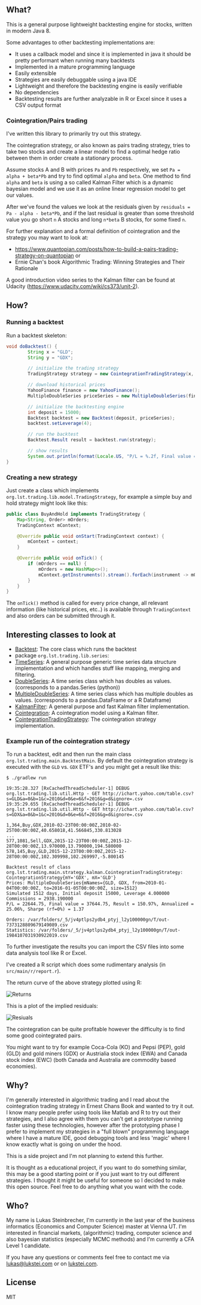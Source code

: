 ## What?

This is a general purpose lightweight backtesting engine for stocks, written in modern Java 8.

Some advantages to other backtesting implementations are:

* It uses a callback model and since it is implemented in java it should be pretty performant when running many backtests
* Implemented in a mature programming language
* Easily extensible
* Strategies are easily debuggable using a java IDE
* Lightweight and therefore the backtesting engine is easily verifiable
* No dependencies
* Backtesting results are further analyzable in R or Excel since it uses a CSV output format


### Cointegration/Pairs trading

I've written this library to primarily try out this strategy.

The cointegration strategy, or also known as pairs trading strategy, tries to take two stocks and create a linear model to find a
optimal hedge ratio between them in order create a stationary process.

Assume stocks A and B with prices `Pa` and `Pb` respectively, we set `Pa = alpha + beta*Pb` and try to find optimal `alpha` and `beta`.
One method to find `alpha` and `beta` is using a so called Kalman Filter which is a dynamic bayesian model and we use it as an online linear regression model to get our values.

After we've found the values we look at the residuals given by `residuals = Pa - alpha - beta*Pb`,
and if the last residual is greater than some threshold value you go short `n` A stocks and long `n*beta` B stocks, for some fixed `n`.

For further explanation and a formal definition of cointegration and the strategy you may want to look at:

* https://www.quantopian.com/posts/how-to-build-a-pairs-trading-strategy-on-quantopian or
* Ernie Chan's book Algorithmic Trading: Winning Strategies and Their Rationale

A good introduction video series to the Kalman filter can be found at Udacity (https://www.udacity.com/wiki/cs373/unit-2).

## How?

### Running a backtest

Run a backtest skeleton:

```java
void doBacktest() {
        String x = "GLD";
        String y = "GDX";

        // initialize the trading strategy
        TradingStrategy strategy = new CointegrationTradingStrategy(x, y);

        // download historical prices
        YahooFinance finance = new YahooFinance();
        MultipleDoubleSeries priceSeries = new MultipleDoubleSeries(finance.getHistoricalAdjustedPrices(x).toBlocking().first(), finance.getHistoricalAdjustedPrices(y).toBlocking().first());

        // initialize the backtesting engine
        int deposit = 15000;
        Backtest backtest = new Backtest(deposit, priceSeries);
        backtest.setLeverage(4);

        // run the backtest
        Backtest.Result result = backtest.run(strategy);

        // show results
        System.out.println(format(Locale.US, "P/L = %.2f, Final value = %.2f, Result = %.2f%%, Annualized = %.2f%%, Sharpe (rf=0%%) = %.2f", result.getPl(), result.getFinalValue(), result.getReturn() * 100, result.getReturn() / (days / 251.) * 100, result.getSharpe()));
}
```

### Creating a new strategy

Just create a class which implements `org.lst.trading.lib.model.TradingStrategy`, for example a simple buy and hold strategy might look like this:

```java
public class BuyAndHold implements TradingStrategy {
    Map<String, Order> mOrders;
    TradingContext mContext;

    @Override public void onStart(TradingContext context) {
        mContext = context;
    }

    @Override public void onTick() {
        if (mOrders == null) {
            mOrders = new HashMap<>();
            mContext.getInstruments().stream().forEach(instrument -> mOrders.put(instrument, mContext.order(instrument, true, 1)));
        }
    }
}
```

The `onTick()` method is called for every price change, all relevant information (like historical prices, etc..) is available through
`TradingContext` and also orders can be submitted through it.


## Interesting classes to look at

* [Backtest](https://github.com/lukstei/trading-backtest/blob/master/src/main/java/org/lst/trading/lib/backtest/Backtest.java): The core class which runs the backtest
* package `org.lst.trading.lib.series`:
 * [TimeSeries](https://github.com/lukstei/trading-backtest/blob/master/src/main/java/org/lst/trading/lib/series/TimeSeries.java): A general purpose generic time series data structure implementation and which handles stuff like mapping, merging and filtering.
 * [DoubleSeries](https://github.com/lukstei/trading-backtest/blob/master/src/main/java/org/lst/trading/lib/series/DoubleSeries.java): A time series class which has doubles as values. (corresponds to a pandas.Series (python))
 * [MultipleDoubleSeries](https://github.com/lukstei/trading-backtest/blob/master/src/main/java/org/lst/trading/lib/series/MultipleDoubleSeries.java): A time series class which has multiple doubles as values. (corresponds to a pandas.DataFrame or a R Dataframe)
* [KalmanFilter](https://github.com/lukstei/trading-backtest/blob/master/src/main/java/org/lst/trading/main/strategy/kalman/KalmanFilter.java):  A general purpose and fast Kalman filter implementation.
* [Cointegration](https://github.com/lukstei/trading-backtest/blob/master/src/main/java/org/lst/trading/main/strategy/kalman/Cointegration.java):  A cointegration model using a Kalman filter.
* [CointegrationTradingStrategy](https://github.com/lukstei/trading-backtest/blob/master/src/main/java/org/lst/trading/main/strategy/kalman/CointegrationTradingStrategy.java):  The cointegration strategy implementation.


### Example run of the cointegration strategy

To run a backtest, edit and then run the main class `org.lst.trading.main.BacktestMain`.
By default the cointegration strategy is executed with the `GLD` vs. `GDX` ETF's and you might get a result like this:

`$ ./gradlew run`

```
19:35:28.327 [RxCachedThreadScheduler-1] DEBUG org.lst.trading.lib.util.Http - GET http://ichart.yahoo.com/table.csv?s=GLD&a=0&b=1&c=2010&d=0&e=6&f=2016&g=d&ignore=.csv
19:35:29.655 [RxCachedThreadScheduler-1] DEBUG org.lst.trading.lib.util.Http - GET http://ichart.yahoo.com/table.csv?s=GDX&a=0&b=1&c=2010&d=0&e=6&f=2016&g=d&ignore=.csv

1,364,Buy,GDX,2010-02-23T00:00:00Z,2010-02-25T00:00:00Z,40.658018,41.566845,330.813028
...
577,1081,Sell,GDX,2015-12-23T00:00:00Z,2015-12-28T00:00:00Z,13.970000,13.790000,194.580000
578,145,Buy,GLD,2015-12-23T00:00:00Z,2015-12-28T00:00:00Z,102.309998,102.269997,-5.800145

Backtest result of class org.lst.trading.main.strategy.kalman.CointegrationTradingStrategy: CointegrationStrategy{mY='GDX', mX='GLD'}
Prices: MultipleDoubleSeries{mNames={GLD, GDX, from=2010-01-04T00:00:00Z, to=2016-01-05T00:00:00Z, size=1512}
Simulated 1512 days, Initial deposit 15000, Leverage 4.000000
Commissions = 2938.190000
P/L = 22644.75, Final value = 37644.75, Result = 150.97%, Annualized = 25.06%, Sharpe (rf=0%) = 1.37

Orders: /var/folders/_5/jv4ptlps2ydb4_ptyj_l2y100000gn/T/out-7373128809679149089.csv
Statistics: /var/folders/_5/jv4ptlps2ydb4_ptyj_l2y100000gn/T/out-1984107031930922019.csv
```

To further investigate the results you can import the CSV files into some data analysis tool like R or Excel.

I've created a R script which does some rudimentary analysis (in `src/main/r/report.r`).

The return curve of the above strategy plotted using R:

![Returns](https://raw.githubusercontent.com/lukstei/trading-backtest/master/img/coint-returns.png)

This is a plot of the implied residuals:

![Resiuals](https://raw.githubusercontent.com/lukstei/trading-backtest/master/img/coint-residuals.png)

The cointegration can be quite profitable however the difficulty is to find some good cointegrated pairs.

You might want to try for example Coca-Cola (KO) and Pepsi (PEP), gold (GLD) and gold miners (GDX) or Austrialia stock index (EWA) and Canada stock index (EWC) (both Canada and Australia are commodity based economies).


## Why?

I'm generally interested in algorithmic trading and I read about the cointegration trading strategy in Ernest Chans Book and wanted to try it out.
I know many people prefer using tools like Matlab and R to try out their strategies, and I also agree with them you can't get
a prototype running faster using these technologies, however after the prototyping phase I prefer to implement my strategies
in a "full blown" programming language where I have a mature IDE, good debugging tools and less 'magic' where I know exactly what is going on under the hood.

This is a side project and I'm not planning to extend this further.

It is thought as a educational project, if you want to do something similar, this may be a good starting point or if you just want to try out different strategies.
I thought it might be useful for someone so I decided to make this open source.
Feel free to do anything what you want with the code.

## Who?

My name is Lukas Steinbrecher, I'm currently in the last year of the business informatics (Economics and Computer Science) master at Vienna UT.
I'm interested in financial markets, (algorithmic) trading, computer science and also bayesian statistics (especially MCMC methods) and I'm currently a CFA Level 1 candidate.

If you have any questions or comments feel free to contact me via lukas@lukstei.com or on [lukstei.com](https://lukstei.com).

## License

MIT
